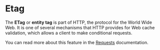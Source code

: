 # Etag

The **ETag** or **entity tag** is part of HTTP, the protocol for the World Wide Web. It is one of several mechanisms that HTTP provides for Web cache validation, which allows a client to make conditional requests.

You can read more about this feature in the [Requests](../components/main-components/requests.md) documentation.
